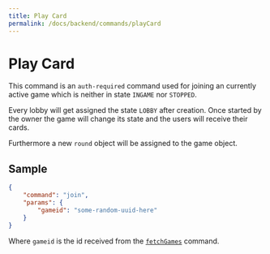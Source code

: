 ```yaml
---
title: Play Card
permalink: /docs/backend/commands/playCard
---
```


# Play Card

This command is an `auth-required` command used for joining an currently active game which is neither in state `INGAME` nor `STOPPED`.

Every lobby will get assigned the state `LOBBY` after creation. Once started by the owner the game will change its state and the users will receive their cards.

Furthermore a new `round` object will be assigned to the game object.

## Sample
```json
{
    "command": "join",
    "params": {
        "gameid": "some-random-uuid-here"
    }
}
```

Where `gameid` is the id received from the [`fetchGames`][fetchgames] command.


[fetchgames]: ./fetchgames.md